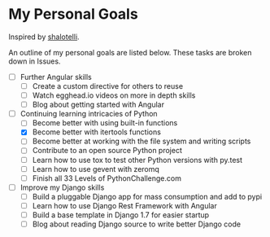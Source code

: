 My Personal Goals
========

Inspired by [shalotelli](https://github.com/shalotelli/shas-goals).

An outline of my personal goals are listed below. These tasks are broken down in Issues.

- [ ] Further Angular skills
  - [ ] Create a custom directive for others to reuse
  - [ ] Watch egghead.io videos on more in depth skills
  - [ ] Blog about getting started with Angular
- [ ] Continuing learning intricacies of Python
  - [ ] Become better with using built-in functions
  - [X] Become better with itertools functions
  - [ ] Become better at working with the file system and writing scripts
  - [ ] Contribute to an open source Python project
  - [ ] Learn how to use tox to test other Python versions with py.test
  - [ ] Learn how to use gevent with zeromq
  - [ ] Finish all 33 Levels of PythonChallenge.com
- [ ] Improve my Django skills
  - [ ] Build a pluggable Django app for mass consumption and add to pypi
  - [ ] Learn how to use Django Rest Framework with Angular
  - [ ] Build a base template in Django 1.7 for easier startup
  - [ ] Blog about reading Django source to write better Django code
